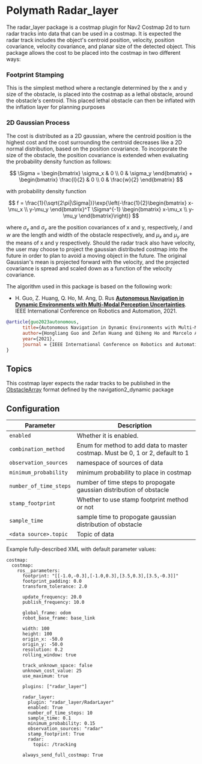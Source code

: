 # Polymath Radar_layer
The radar_layer package is a costmap plugin for Nav2 Costmap 2d to turn radar tracks into data that can be used in a costmap. It is expected the radar track includes the object's centroid position, velocity, position covariance, velocity covariance, and planar size of the detected object. This package allows the cost to be placed into the costmap in two different ways:

### Footprint Stamping
This is the simplest method where a rectangle determined by the x and y size of the obstacle, is placed into the costmap as a lethal obstacle, around the obstacle's centroid. This placed lethal obstacle can then be inflated with the inflation layer for planning purposes 

### 2D Gaussian Process
The cost is distributed as a 2D gaussian, where the centroid position is the highest cost and the cost surrounding the centroid decreases like a 2D normal distribution, based on the position covariance. To incorporate the size of the obstacle, the position covariance is extended when evaluating the probability density function as follows:

$$
\Sigma = \begin{bmatrix}
\sigma_x & 0 \\
0 & \sigma_y
\end{bmatrix} +
\begin{bmatrix}
\frac{l}{2} & 0 \\
0 & \frac{w}{2}
\end{bmatrix}
$$

with probability density function

$$
f = \frac{1}{\sqrt{2\pi|\Sigma|}}\exp{\left(-\frac{1}{2}\begin{bmatrix}
x-\mu_x \\
y-\mu_y 
\end{bmatrix}^T \Sigma^{-1} \begin{bmatrix}
x-\mu_x \\
y-\mu_y 
\end{bmatrix}\right)}
$$

where $\sigma_x$ and $\sigma_y$ are the position covariances of x and y, respectively, $l$ and $w$ are the length and width of the obstacle respectively, and $\mu_x$ and $\mu_y$ are the means of x and y respectively. Should the radar track also have velocity, the user may choose to project the gaussian distributed costmap into the future in order to plan to avoid a moving object in the future. The original Gaussian's mean is projected forward with the velocity, and the projected covariance is spread and scaled down as a function of the velocity covariance.

The algorithm used in this package is based on the following work:

- H. Guo, Z. Huang, Q. Ho, M. Ang, D. Rus [**Autonomous Navigation in Dynamic Environments with Multi-Modal Perception Uncertainties**](https://ieeexplore.ieee.org/document/9561965). IEEE International Conference on Robotics and Automation, 2021.

```bibtex
@article{guo2023autonomous,
      title={Autonomous Navigation in Dynamic Environments with Multi-Modal Perception Uncertainties}, 
      author={Hongliang Guo and Zefan Huang and Qiheng Ho and Marcelo Ang and Daniela Rus},
      year={2021},
      journal = {IEEE International Conference on Robotics and Automation}
}
```
## Topics
This costmap layer expects the radar tracks to be published in the [ObstacleArray](https://github.com/ros-navigation/navigation2_dynamic/blob/master/nav2_dynamic_msgs/msg/ObstacleArray.msg) format defined by the navigation2_dynamic package

## Configuration

| Parameter | Description | 
|-----|----|
| `enabled` | Whether it is enabled. | 
| `combination_method` | Enum for method to add data to master costmap. Must be 0, 1 or 2, default to 1 | 
| `observation_sources` | namespace of sources of data | 
| `minimum_probability` | minimum probability to place in costmap | 
| `number_of_time_steps` | number of time steps to propogate gaussian distribution of obstacle |
| `stamp_footprint` | Whether to use stamp footprint method or not | 
| `sample_time` |  sample time to propogate gaussian distribution of obstacle |
| `<data source>.topic` |  Topic of data | 

Example fully-described XML with default parameter values:

```
costmap:
  costmap:
    ros__parameters:
      footprint: "[[-1.0,-0.3],[-1.0,0.3],[3.5,0.3],[3.5,-0.3]]"
      footprint_padding: 0.0
      transform_tolerance: 2.0

      update_frequency: 20.0
      publish_frequency: 10.0

      global_frame: odom
      robot_base_frame: base_link

      width: 100
      height: 100
      origin_x: -50.0
      origin_y: -50.0
      resolution: 0.2
      rolling_window: true

      track_unknown_space: false
      unknown_cost_value: 25
      use_maximum: true

      plugins: ["radar_layer"]

      radar_layer:
        plugin: "radar_layer/RadarLayer"
        enabled: True
        number_of_time_steps: 10
        sample_time: 0.1
        minimum_probability: 0.15
        observation_sources: "radar"
        stamp_footprint: True
        radar:
          topic: /tracking

      always_send_full_costmap: True
```
